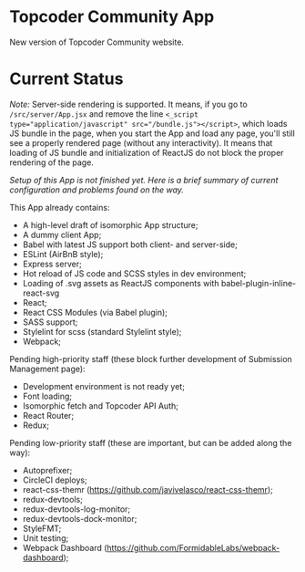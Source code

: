 # Topcoder Community App
New version of Topcoder Community website.

# Current Status

*Note:* Server-side rendering is supported. It means, if you go to `/src/server/App.jsx` and remove the line `<_script type="application/javascript" src="/bundle.js"></script>`, which loads JS bundle in the page, when you start the App and load any page, you'll still see a properly rendered page (without any interactivity). It means that loading of JS bundle and initialization of ReactJS do not block the proper rendering of the page.

*Setup of this App is not finished yet. Here is a brief summary of current configuration and problems found on the way.*

This App already contains:
- A high-level draft of isomorphic App structure;
- A dummy client App;
- Babel with latest JS support both client- and server-side;
- ESLint (AirBnB style);
- Express server;
- Hot reload of JS code and SCSS styles in dev environment;
- Loading of .svg assets as ReactJS components with babel-plugin-inline-react-svg
- React;
- React CSS Modules (via Babel plugin);
- SASS support;
- Stylelint for scss (standard Stylelint style);
- Webpack;

Pending high-priority staff (these block further development of Submission Management page):
- Development environment is not ready yet;
- Font loading;
- Isomorphic fetch and Topcoder API Auth;
- React Router;
- Redux;

Pending low-priority staff (these are important, but can be added along the way):
- Autoprefixer;
- CircleCI deploys;
- react-css-themr (https://github.com/javivelasco/react-css-themr);
- redux-devtools;
- redux-devtools-log-monitor;
- redux-devtools-dock-monitor;
- StyleFMT;
- Unit testing;
- Webpack Dashboard (https://github.com/FormidableLabs/webpack-dashboard);
